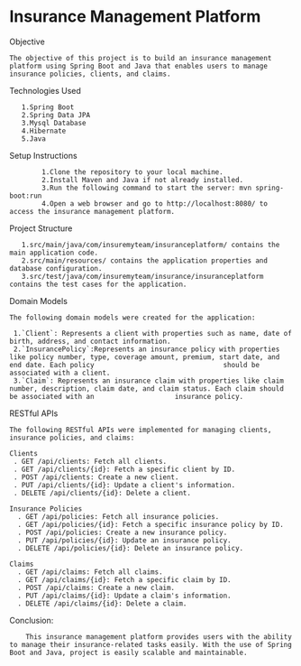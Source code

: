 # Insurance Management Platform

Objective
    
    The objective of this project is to build an insurance management platform using Spring Boot and Java that enables users to manage insurance policies, clients, and claims.
    
    
Technologies Used
    
       1.Spring Boot
       2.Spring Data JPA
       3.Mysql Database
       4.Hibernate
       5.Java
			 
			 
Setup Instructions


            1.Clone the repository to your local machine.
			2.Install Maven and Java if not already installed.
			3.Run the following command to start the server: mvn spring-boot:run
			4.Open a web browser and go to http://localhost:8080/ to access the insurance management platform.
			
			
Project Structure


       1.src/main/java/com/insuremyteam/insuranceplatform/ contains the main application code.
       2.src/main/resources/ contains the application properties and database configuration.
       3.src/test/java/com/insuremyteam/insurance/insuranceplatform contains the test cases for the application.
			 
	
	
Domain Models


    The following domain models were created for the application:
	
	 1.`Client`: Represents a client with properties such as name, date of birth, address, and contact information.
     2.`InsurancePolicy`:Represents an insurance policy with properties like policy number, type, coverage amount, premium, start date, and end date. Each policy                                should be associated with a client.
     3.`Claim`: Represents an insurance claim with properties like claim number, description, claim date, and claim status. Each claim should be associated with an                    insurance policy.
			
			
			
RESTful APIs



    The following RESTful APIs were implemented for managing clients, insurance policies, and claims:
		
	Clients
     . GET /api/clients: Fetch all clients.
     . GET /api/clients/{id}: Fetch a specific client by ID.
     . POST /api/clients: Create a new client.
     . PUT /api/clients/{id}: Update a client's information.
     . DELETE /api/clients/{id}: Delete a client.
			
	Insurance Policies
	  . GET /api/policies: Fetch all insurance policies.
      . GET /api/policies/{id}: Fetch a specific insurance policy by ID.
      . POST /api/policies: Create a new insurance policy.
      . PUT /api/policies/{id}: Update an insurance policy.
      . DELETE /api/policies/{id}: Delete an insurance policy.
			
	Claims
	  . GET /api/claims: Fetch all claims.
      . GET /api/claims/{id}: Fetch a specific claim by ID.
      . POST /api/claims: Create a new claim.
      . PUT /api/claims/{id}: Update a claim's information.
      . DELETE /api/claims/{id}: Delete a claim.
		
		
Conclusion:

		This insurance management platform provides users with the ability to manage their insurance-related tasks easily. With the use of Spring Boot and Java, project is easily scalable and maintainable.	
		
		
		
